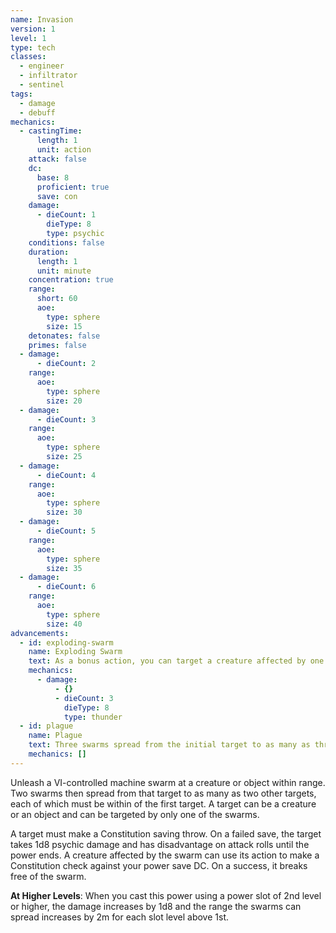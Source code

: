 ```yaml
---
name: Invasion
version: 1
level: 1
type: tech
classes:
  - engineer
  - infiltrator
  - sentinel
tags:
  - damage
  - debuff
mechanics:
  - castingTime:
      length: 1
      unit: action
    attack: false
    dc:
      base: 8
      proficient: true
      save: con
    damage:
      - dieCount: 1
        dieType: 8
        type: psychic
    conditions: false
    duration:
      length: 1
      unit: minute
    concentration: true
    range:
      short: 60
      aoe:
        type: sphere
        size: 15
    detonates: false
    primes: false
  - damage:
      - dieCount: 2
    range:
      aoe:
        type: sphere
        size: 20
  - damage:
      - dieCount: 3
    range:
      aoe:
        type: sphere
        size: 25
  - damage:
      - dieCount: 4
    range:
      aoe:
        type: sphere
        size: 30
  - damage:
      - dieCount: 5
    range:
      aoe:
        type: sphere
        size: 35
  - damage:
      - dieCount: 6
    range:
      aoe:
        type: sphere
        size: 40
advancements:
  - id: exploding-swarm
    name: Exploding Swarm
    text: As a bonus action, you can target a creature affected by one of your swarms and detonate it. The target takes 3d8 thunder damage and is no longer affected by the swarm.
    mechanics:
      - damage:
          - {}
          - dieCount: 3
            dieType: 8
            type: thunder
  - id: plague
    name: Plague
    text: Three swarms spread from the initial target to as many as three other targets. When you cast this power using a power slot of 2nd level or higher, the number of swarms increases by 1 for each power slot above the 1st.
    mechanics: []
---
```

Unleash a VI-controlled machine swarm at a creature or object within range. Two swarms then spread from that target
to as many as two other targets, each of which must be within <me-distance length="15" /> of the first target. A target can be a creature or an
object and can be targeted by only one of the swarms.

A target must make a Constitution saving throw. On a failed save, the target takes 1d8 psychic damage and has disadvantage on
attack rolls until the power ends. A creature affected by the swarm can use its action to make a Constitution check
against your power save DC. On a success, it breaks free of the swarm.

__At Higher Levels__: When you cast this power using a power slot of 2nd level or higher, the damage increases by 1d8
and the range the swarms can spread increases by 2m for each slot level above 1st.
